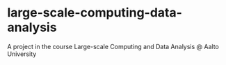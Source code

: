 # large-scale-computing-data-analysis
A project in the course Large-scale Computing and Data Analysis @ Aalto University
